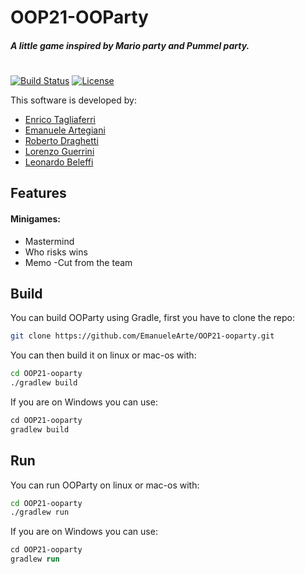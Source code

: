 # OOP21-OOParty
##### _A little game inspired by Mario party and Pummel party._
#
[![Build Status](https://travis-ci.org/joemccann/dillinger.svg?branch=master)](https://travis-ci.org/joemccann/dillinger) [![License](https://img.shields.io/badge/License-EPL_2.0-blue.svg)](https://opensource.org/licenses/EPL-2.0)

This software is developed by:
- [Enrico Tagliaferri](https://github.com/Erro48)
- [Emanuele Artegiani](https://github.com/EmanueleArte)
- [Roberto Draghetti](https://github.com/it-is-drake)
- [Lorenzo Guerrini](https://github.com/Giova29)
- [Leonardo Beleffi](https://github.com/LeonardoBeleffi)

## Features

#### Minigames:

- Mastermind
- Who risks wins
- Memo
-Cut from the team


## Build

You can build OOParty using Gradle, first you have to clone the repo:

```bash
git clone https://github.com/EmanueleArte/OOP21-ooparty.git
```

You can then build it on linux or mac-os with:

```bash
cd OOP21-ooparty
./gradlew build
```

If you are on Windows you can use:

```ps
cd OOP21-ooparty
gradlew build
```


## Run

You can run OOParty on linux or mac-os with:

```bash
cd OOP21-ooparty
./gradlew run
```

If you are on Windows you can use:

```ps
cd OOP21-ooparty
gradlew run
```
